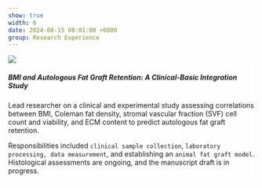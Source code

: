```yaml
---
show: true
width: 6
date: 2024-08-15 00:01:00 +0800
group: Research Experience
---
```

<div>
  <img data-src="{{ 'assets/images/covers/脂肪.jpeg' | relative_url }}" class="lazy w-100 rounded-sm" src="{{ '/assets/images/empty_300x200.png' | relative_url }}">

  <div class="card-img-overlay" style="overflow: scroll; background: rgb(255,255,255,0.8)">
    <h5 class="card-title">BMI and Autologous Fat Graft Retention: A Clinical-Basic Integration Study</h5>
    <p class="card-text">
      Lead researcher on a clinical and experimental study assessing correlations between BMI, Coleman fat density, stromal vascular fraction (SVF) cell count and viability, and ECM content to predict autologous fat graft retention.
    </p>
    <p class="card-text">
      Responsibilities included <code>clinical sample collection</code>, <code>laboratory processing, data measurement</code>, and establishing an <code>animal fat graft model</code>. Histological assessments are ongoing, and the manuscript draft is in progress.
    </p>
  </div>
</div>
